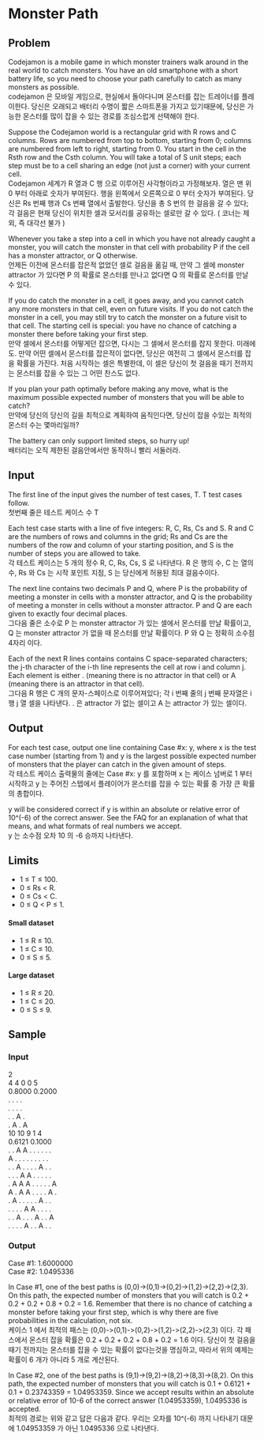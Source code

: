 # Monster Path

## Problem

Codejamon is a mobile game in which monster trainers walk around in the real world to catch monsters. You have an old smartphone with a short battery life, so you need to choose your path carefully to catch as many monsters as possible.   
codejamon 은 모바일 게임으로, 현실에서 돌아다니며 몬스터를 잡는 트레이너를 플레이한다.
당신은 오래되고 배터리 수명이 짧은 스마트폰을 가지고 있기때문에, 당신은 가능한 몬스터를 많이 잡을 수 있는 경로를
조심스럽게 선택해야 한다.


Suppose the Codejamon world is a rectangular grid with R rows and C columns. Rows are numbered from top to bottom, starting from 0; columns are numbered from left to right, starting from 0. You start in the cell in the Rsth row and the Csth column. You will take a total of S unit steps; each step must be to a cell sharing an edge (not just a corner) with your current cell.    
Codejamon 세계가 R 열과 C 행 으로 이루어진 사각형이라고 가정해보자. 열은 맨 위 0 부터 아래로 숫자가 부여된다. 행을 왼쪽에서 오른쪽으로 0 부터 숫자가 부여된다. 당신은 Rs 번째 행과 Cs 번째 열에서 출발한다. 당신을 총 S 번의 한 걸음을 갈 수 있다; 
각 걸음은 현재 당신이 위치한 셀과 모서리를 공유하는 셀로만 갈 수 있다. ( 코너는 제외, 즉 대각선 불가 )


Whenever you take a step into a cell in which you have not already caught a monster, you will catch the monster in that cell with probability P if the cell has a monster attractor, or Q otherwise.     
언제든 이전에 몬스터를 잡은적 없었던 셀로 걸음을 옮길 때, 만약 그 셀에 monster attractor 가 있다면 P 의 확률로
몬스터를 만나고 없다면 Q 의 확률로 몬스터를 만날 수 있다.


If you do catch the monster in a cell, it goes away, and you cannot catch any more monsters in that cell, even on future visits. If you do not catch the monster in a cell, you may still try to catch the monster on a future visit to that cell. The starting cell is special: you have no chance of catching a monster there before taking your first step.     
만약 셀에서 몬스터를 어떻게던 잡으면, 다시는 그 셀에서 몬스터를 잡지 못한다. 미래에도.
만약 어떤 셀에서 몬스터를 잡은적이 없다면, 당신은 여전히 그 셀에서 몬스터를 잡을 확률을 가진다.
처음 시작하는 셀은 특별한데, 이 셀은 당신이 첫 걸음을 때기 전까지는 몬스터를 잡을 수 있는 그 어떤 찬스도 없다.


If you plan your path optimally before making any move, what is the maximum possible expected number of monsters that you will be able to catch?   
만약에 당신의 당신의 길을 최적으로 계획하여 움직인다면, 당신이 잡을 수있는 최적의 몬스터 수는 몇마리일까?


The battery can only support limited steps, so hurry up!   
배터리는 오직 제한된 걸음안에서만 동작하니 빨리 서둘러라.


## Input

The first line of the input gives the number of test cases, T. T test cases follow.    
첫번째 줄은 테스트 케이스 수 T


Each test case starts with a line of five integers: R, C, Rs, Cs and S. R and C are the numbers of rows and columns in the grid; Rs and Cs
are the numbers of the row and column of your starting position, and S is the number of steps you are allowed to take.    
각 테스트 케이스는 5 개의 정수 R, C, Rs, Cs, S 로 나타낸다.
R 은 행의 수, C 는 열의 수, Rs 와 Cs 는 시작 포인트 지점, S 는 당신에게 허용된 최대 걸음수이다.


The next line contains two decimals P and Q, where P is the probability of meeting a monster in cells with a monster attractor, and Q is the probability of meeting a monster in cells without a monster attractor. P and Q are each given to exactly four decimal places.    
그다음 줄은 소수로 P 는 monster attractor 가 있는 셀에서 몬스터를 만날 확률이고, Q 는 monster attractor 가 없을 때 몬스터를 만날 확률이다.
P 와 Q 는 정확히 소수점 4자리 이다.


Each of the next R lines contains contains C space-separated characters; the j-th character of the i-th line represents the cell at row i and column j. Each element is either . (meaning there is no attractor in that cell) or A (meaning there is an attractor in that cell).     
그다음 R 행은 C 개의 문자-스페이스로 이루어져있다; 각 i 번째 줄의 j 번째 문자열은 i 행 j 열 셀을 나타낸다. 
. 은 attractor 가 없는 셀이고 A 는 attractor 가 있는 셀이다.


## Output

For each test case, output one line containing Case #x: y, where x is the test case number (starting from 1) and y is the largest possible expected number of monsters that the player can catch in the given amount of steps.    
각 테스트 케이스 출력물의 줄에는  Case #x: y 를 포함하며 
x 는 케이스 넘버로 1 부터 시작하고 
y 는 주어진 스텝에서 플레이어가 몬스터를 잡을 수 있는 확률 중 가장 큰 확률의 총합이다.


y will be considered correct if y is within an absolute or relative error of 10^(-6) of the correct answer. See the FAQ for an explanation of what that means, and what formats of real numbers we accept.    
y 는 소수점 오차  10 의 -6 승까지 나타낸다.


## Limits
- 1 ≤ T ≤ 100.  
- 0 ≤ Rs < R.
- 0 ≤ Cs < C.
- 0 ≤ Q < P ≤ 1.


#### Small dataset
- 1 ≤ R ≤ 10.
- 1 ≤ C ≤ 10.
- 0 ≤ S ≤ 5.


#### Large dataset
- 1 ≤ R ≤ 20.
- 1 ≤ C ≤ 20.
- 0 ≤ S ≤ 9.


## Sample

### Input 
 
2  
4 4 0 0 5  
0.8000 0.2000  
. . . .  
. . . .  
. . A .  
. A . A  
10 10 9 1 4  
0.6121 0.1000  
. . A A . . . . . .  
A . . . . . . . . .  
. . A . . . . A . .  
. . . A A . . . . .  
. A A A . . . . . A  
A . A A . . . . A .  
. A . . . . . A . .  
. . . . A A . . . .  
. . A . . . A . . A  
. . . . A . . A . .  


### Output
Case #1: 1.6000000  
Case #2: 1.0495336  



In Case #1, one of the best paths is (0,0)->(0,1)->(0,2)->(1,2)->(2,2)->(2,3). On this path, the expected number of monsters that you will catch is 0.2 + 0.2 + 0.2 + 0.8 + 0.2 = 1.6. Remember that there is no chance of catching a monster before taking your first step, which is why there are five probabilities in the calculation, not six.     
케이스 1 에서 최적의 패스는 (0,0)->(0,1)->(0,2)->(1,2)->(2,2)->(2,3) 이다.
각 패스에서 몬스터 잡을 확률은 0.2 + 0.2 + 0.2 + 0.8 + 0.2 = 1.6 이다.
당신이 첫 걸음을 때기 전까지는 몬스터를 잡을 수 있는 확률이 없다는것을 명심하고,
따라서 위의 예제는 확률이 6 개가 아니라 5 개로 계산된다.



In Case #2, one of the best paths is (9,1)->(9,2)->(8,2)->(8,3)->(8,2). On this path, the expected number of monsters that you will catch is 0.1 + 0.6121 + 0.1 + 0.23743359 = 1.04953359. Since we accept results within an absolute or relative error of 10-6 of the correct answer (1.04953359), 1.0495336 is accepted.    
최적의 경로는 위와 같고 답은 다음과 같다.
우리는 오차를 10^(-6) 까지 나타내기 대문에 1.04953359 가 아닌 1.0495336 으로 나타낸다.
